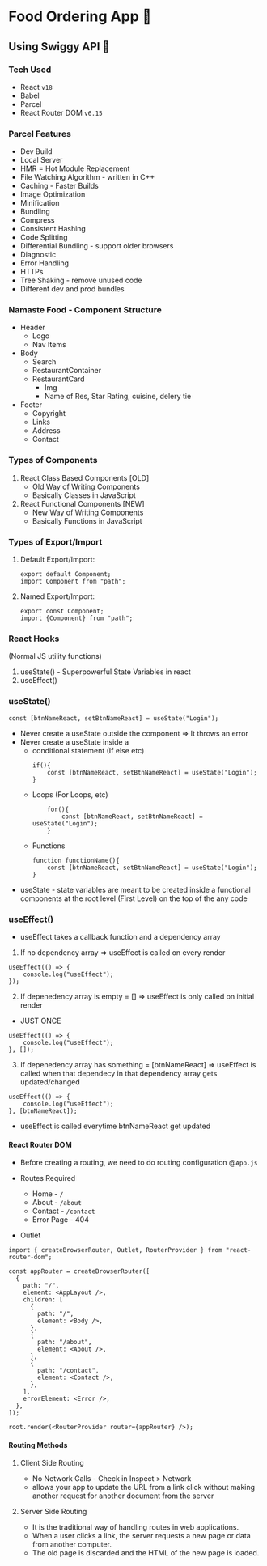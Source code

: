 # Food Ordering App 🚀

## Using Swiggy API 💪

### Tech Used

- React `v18`
- Babel
- Parcel
- React Router DOM `v6.15`

### Parcel Features

- Dev Build
- Local Server
- HMR = Hot Module Replacement
- File Watching Algorithm - written in C++
- Caching - Faster Builds
- Image Optimization
- Minification
- Bundling
- Compress
- Consistent Hashing
- Code Splitting
- Differential Bundling - support older browsers
- Diagnostic
- Error Handling
- HTTPs
- Tree Shaking - remove unused code
- Different dev and prod bundles

### Namaste Food - Component Structure

- Header
  - Logo
  - Nav Items
- Body
  - Search
  - RestaurantContainer
  - RestaurantCard
    - Img
    - Name of Res, Star Rating, cuisine, delery tie
- Footer
  - Copyright
  - Links
  - Address
  - Contact

### Types of Components

1. React Class Based Components [OLD]
   - Old Way of Writing Components
   - Basically Classes in JavaScript
2. React Functional Components [NEW]
   - New Way of Writing Components
   - Basically Functions in JavaScript

### Types of Export/Import

1. Default Export/Import:

   ```
   export default Component;
   import Component from "path";
   ```

2. Named Export/Import:

   ```
   export const Component;
   import {Component} from "path";
   ```

### React Hooks

(Normal JS utility functions)

1. useState() - Superpowerful State Variables in react
2. useEffect()

### useState()

```
const [btnNameReact, setBtnNameReact] = useState("Login");
```

- Never create a useState outside the component => It throws an error
- Never create a useState inside a
  - conditional statement (If else etc)
    ```
    if(){
        const [btnNameReact, setBtnNameReact] = useState("Login");
    }
    ```
  - Loops (For Loops, etc)
    ```
        for(){
            const [btnNameReact, setBtnNameReact] = useState("Login");
        }
    ```
  - Functions
    ```
    function functionName(){
        const [btnNameReact, setBtnNameReact] = useState("Login");
    }
    ```
- useState - state variables are meant to be created inside a functional components at the root level (First Level) on the top of the any code

### useEffect()

- useEffect takes a callback function and a dependency array

1. If no dependency array => useEffect is called on every render

```
useEffect(() => {
    console.log("useEffect");
});
```

2.  If depenedency array is empty = [] => useEffect is only called on initial render

- JUST ONCE

```
useEffect(() => {
    console.log("useEffect");
}, []);
```

3. If depenedency array has something = [btnNameReact] => useEffect is called when that dependecy in that dependency array gets updated/changed

```
useEffect(() => {
    console.log("useEffect");
}, [btnNameReact]);
```

- useEffect is called everytime btnNameReact get updated

#### React Router DOM

- Before creating a routing, we need to do routing configuration @`App.js`
- Routes Required

  - Home - `/`
  - About - `/about`
  - Contact - `/contact`
  - Error Page - 404

- Outlet

```
import { createBrowserRouter, Outlet, RouterProvider } from "react-router-dom";
```

```
const appRouter = createBrowserRouter([
  {
    path: "/",
    element: <AppLayout />,
    children: [
      {
        path: "/",
        element: <Body />,
      },
      {
        path: "/about",
        element: <About />,
      },
      {
        path: "/contact",
        element: <Contact />,
      },
    ],
    errorElement: <Error />,
  },
]);
```

```
root.render(<RouterProvider router={appRouter} />);
```

#### Routing Methods

1. Client Side Routing

   - No Network Calls - Check in Inspect > Network
   - allows your app to update the URL from a link click without making another request for another document from the server

2. Server Side Routing
   - It is the traditional way of handling routes in web applications.
   - When a user clicks a link, the server requests a new page or data from another computer.
   - The old page is discarded and the HTML of the new page is loaded.
